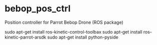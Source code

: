 # bebop_pos_ctrl
Position controller for Parrot Bebop Drone (ROS package)

sudo apt-get install ros-kinetic-control-toolbax
sudo apt-get install ros-kinetic-parrot-arsdk
sudo apt-get install python-pyside
